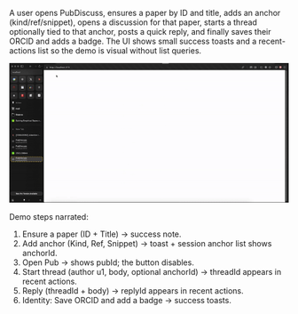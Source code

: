 A user opens PubDiscuss, ensures a paper by ID and title, adds an anchor (kind/ref/snippet), opens a discussion for that paper, starts a thread optionally tied to that anchor, posts a quick reply, and finally saves their ORCID and adds a badge. The UI shows small success toasts and a recent-actions list so the demo is visual without list queries.

![Demo](./demo_new.gif)

Demo steps narrated:
1. Ensure a paper (ID + Title) → success note.
2. Add anchor (Kind, Ref, Snippet) → toast + session anchor list shows anchorId.
3. Open Pub → shows pubId; the button disables.
4. Start thread (author u1, body, optional anchorId) → threadId appears in recent actions.
5. Reply (threadId + body) → replyId appears in recent actions.
6. Identity: Save ORCID and add a badge → success toasts.
